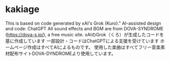 # kakiage
This is based on code generated by xAI's Grok (Kuro)."
AI-assisted design and code: ChatGPT
All sound effects and BGM are from DOVA-SYNDROME (https://dova-s.jp/), a free music site.
xAIのGrok（くろ）が生成したコードを基に作成しています
一部設計・コードはChatGPTによる支援を受けています
ホームページ作成はすべてAIによるものです。
使用した楽曲はすべてフリー音楽素材配布サイトDOVA-DYNDROMEより使用しています。
